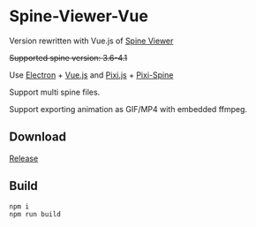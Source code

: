 # Spine-Viewer-Vue

Version rewritten with Vue.js of [Spine Viewer](https://github.com/anosu/Spine-Viewer)

~~Supported spine version: 3.6-4.1~~

Use [Electron](https://www.electronjs.org) + [Vue.js](https://vuejs.org/)
and [Pixi.js](https://github.com/pixijs/pixijs) + [Pixi-Spine](https://github.com/pixijs/spine)

Support multi spine files.

Support exporting animation as GIF/MP4 with embedded ffmpeg.

## Download

[Release](https://github.com/anosu/Spine-Viewer-Vue/releases)

## Build

```
npm i
npm run build
```